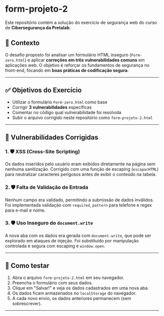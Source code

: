 # form-projeto-2

Este repositório contém a solução do exercício de segurança web do curso de **Cibersegurança da Pretalab**.

## 📌 Contexto

O desafio proposto foi analisar um formulário HTML inseguro (`Form-zero.html`) e aplicar **correções em três vulnerabilidades comuns** em aplicações web. O objetivo é reforçar os fundamentos de segurança no front-end, focando em **boas práticas de codificação segura**.

---

## ✅ Objetivos do Exercício

- Utilizar o formulário `Form-zero.html` como base
- Corrigir **3 vulnerabilidades** específicas
- Comentar no código qual vulnerabilidade foi resolvida
- Subir o arquivo corrigido neste repositório como `form-projeto-2.html`

---

## 🔐 Vulnerabilidades Corrigidas

### 1. 🛡️ **XSS (Cross-Site Scripting)**
Os dados inseridos pelo usuário eram exibidos diretamente na página sem nenhuma sanitização. Corrigido com uma função de escaping (`escaparHTML`) para neutralizar caracteres perigosos antes de exibir o conteúdo na tabela.

### 2. 🛡️ **Falta de Validação de Entrada**
Nenhum campo era validado, permitindo a submissão de dados inválidos. Foi implementada validação com `required`, `pattern` para telefone e regex para e-mail e nome.

### 3. 🛡️ **Uso Inseguro do `document.write`**
A nova aba com os dados era gerada com `document.write`, que pode ser explorado em ataques de injeção. Foi substituído por manipulação controlada e segura com escaping e `window.open`.

---

## 🧪 Como testar

1. Abra o arquivo `form-projeto-2.html` em seu navegador.
2. Preencha o formulário com seus dados.
3. Clique em "Salvar!" e veja os dados cadastrados em uma nova aba.
4. Os dados ficam armazenados no `localStorage` do navegador.
5. A cada novo envio, os dados anteriores permanecem (sem sobrescrever).

---

